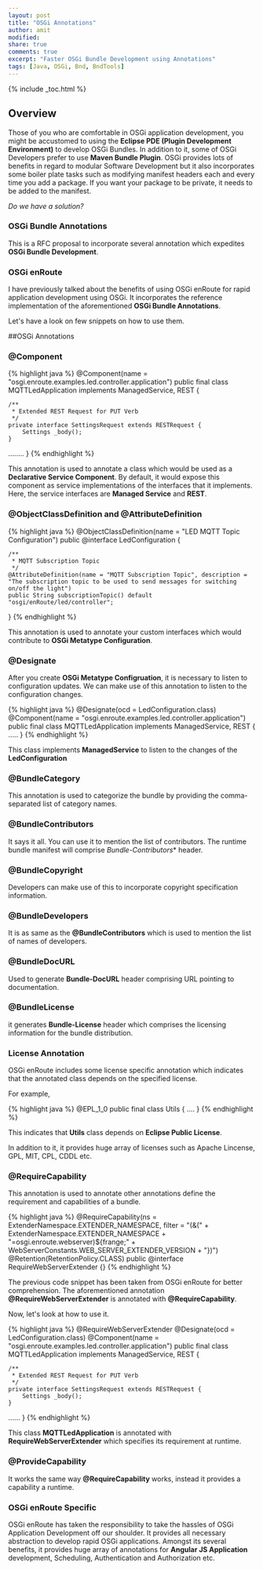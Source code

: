```yaml
---
layout: post
title: "OSGi Annotations"
author: amit
modified:
share: true
comments: true
excerpt: "Faster OSGi Bundle Development using Annotations"
tags: [Java, OSGi, Bnd, BndTools]
---
```


{% include _toc.html %}

## Overview

Those of you who are comfortable in OSGi application development, you might be accustomed to using the **Eclipse PDE (Plugin Development Environment)** to develop OSGi Bundles. In addition to it, some of OSGi Developers prefer to use **Maven Bundle Plugin**. OSGi provides lots of benefits in regard to modular Software Development but it also incorporates some boiler plate tasks such as modifying manifest headers each and every time you add a package. If you want your package to be private, it needs to be added to the manifest.

*Do we have a solution?*

### OSGi Bundle Annotations

This is a RFC proposal to incorporate several annotation which expedites **OSGi Bundle Development**.

### OSGi enRoute

I have previously talked about the benefits of using OSGi enRoute for rapid application development using OSGi. It incorporates the reference implementation of the aforementioned **OSGi Bundle Annotations**.

Let's have a look on few snippets on how to use them.

##OSGi Annotations

### @Component

{% highlight java %}
@Component(name = "osgi.enroute.examples.led.controller.application")
public final class MQTTLedApplication implements ManagedService, REST {

	/**
	 * Extended REST Request for PUT Verb
	 */
	private interface SettingsRequest extends RESTRequest {
		Settings _body();
	}
  ........
}
{% endhighlight %}

This annotation is used to annotate a class which would be used as a **Declarative Service Component**. By default, it would expose this component as service implementations of the interfaces that it implements. Here, the service interfaces are **Managed Service** and **REST**.

### @ObjectClassDefinition and @AttributeDefinition

{% highlight java %}
@ObjectClassDefinition(name = "LED MQTT Topic Configuration")
public @interface LedConfiguration {

	/**
	 * MQTT Subscription Topic
	 */
	@AttributeDefinition(name = "MQTT Subscription Topic", description = "The subscription topic to be used to send messages for switching on/off the light")
	public String subscriptionTopic() default "osgi/enRoute/led/controller";

}
{% endhighlight %}

This annotation is used to annotate your custom interfaces which would contribute to **OSGi Metatype Configuration**.

### @Designate

After you create **OSGi Metatype Configruation**, it is necessary to listen to configuration updates. We can make use of this annotation to listen to the configuration changes.

{% highlight java %}
@Designate(ocd = LedConfiguration.class)
@Component(name = "osgi.enroute.examples.led.controller.application")
public final class MQTTLedApplication implements ManagedService, REST {
.....
}
{% endhighlight %}

This class implements **ManagedService** to listen to the changes of the **LedConfiguration**

### @BundleCategory

This annotation is used to categorize the bundle by providing the comma-separated list of category names.

### @BundleContributors

It says it all. You can use it to mention the list of contributors. The runtime bundle manifest will comprise *Bundle-Contributors** header.

### @BundleCopyright

Developers can make use of this to incorporate copyright specification information.

### @BundleDevelopers

It is as same as the **@BundleContributors** which is used to mention the list of names of developers.

### @BundleDocURL

Used to generate **Bundle-DocURL** header comprising URL pointing to documentation.

### @BundleLicense

it generates **Bundle-License** header which comprises the licensing information for the bundle distribution.

### License Annotation

OSGi enRoute includes some license specific annotation which indicates that the annotated class depends on the
specified license.

For example,

{% highlight java %}
@EPL_1_0
public final class Utils {
....
}
{% endhighlight %}

This indicates that **Utils** class depends on **Eclipse Public License**.

In addition to it, it provides huge array of licenses such as Apache Lincense, GPL, MIT, CPL, CDDL etc.

### @RequireCapability

This annotation is used to annotate other annotations define the requirement and capabilities of a bundle.

{% highlight java %}
@RequireCapability(ns = ExtenderNamespace.EXTENDER_NAMESPACE, filter = "(&(" + ExtenderNamespace.EXTENDER_NAMESPACE
		+ "=osgi.enroute.webserver)${frange;" + WebServerConstants.WEB_SERVER_EXTENDER_VERSION + "})")
@Retention(RetentionPolicy.CLASS)
public @interface RequireWebServerExtender {}
{% endhighlight %}

The previous code snippet has been taken from OSGi enRoute for better comprehension. The aforementioned annotation **@RequireWebServerExtender** is annotated with **@RequireCapability**.

Now, let's look at how to use it.

{% highlight java %}
@RequireWebServerExtender
@Designate(ocd = LedConfiguration.class)
@Component(name = "osgi.enroute.examples.led.controller.application")
public final class MQTTLedApplication implements ManagedService, REST {

	/**
	 * Extended REST Request for PUT Verb
	 */
	private interface SettingsRequest extends RESTRequest {
		Settings _body();
	}
  ......
}
{% endhighlight %}

This class **MQTTLedApplication** is annotated with **RequireWebServerExtender** which specifies its requirement at runtime.

### @ProvideCapability

It works the same way **@RequireCapability** works, instead it provides a capability a runtime.

### OSGi enRoute Specific

OSGi enRoute has taken the responsibility to take the hassles of OSGi Application Development off our shoulder. It provides all necessary abstraction to develop rapid OSGi applications. Amongst its several benefits, it provides huge array of annotations for **Angular JS Application** development, Scheduling, Authentication and Authorization etc.
